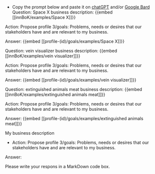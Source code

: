 - Copy the prompt below and paste it on [chatGPT](https://chat.openai.com) and/or [Google Bard](https://bard.google.com/chat)
Question: Space X business description:
{{embed [[innBoK/examples/Space X]]}}

Action: Propose profile 3/goals: Problems, needs or desires that our stakeholders have and are relevant to my business.

Answer:
{{embed [[profile-(id)/goals/examples/Space X]]}}

Question: vein visualizer business description:
{{embed [[innBoK/examples/vein visualizer]]}}

Action: Propose profile 3/goals: Problems, needs or desires that our stakeholders have and are relevant to my business.

Answer:
{{embed [[profile-(id)/goals/examples/vein visualizer]]}}

Question: extinguished animals meat business description:
{{embed [[innBoK/examples/extinguished animals meat]]}}

Action: Propose profile 3/goals: Problems, needs or desires that our stakeholders have and are relevant to my business.

Answer:
{{embed [[profile-(id)/goals/examples/extinguished animals meat]]}}



My business description

<CONTEXT>

- Action:
Propose profile 3/goals: Problems, needs or desires that our stakeholders have and are relevant to my business.

Answer:

Please write your respons in a MarkDown code box.




